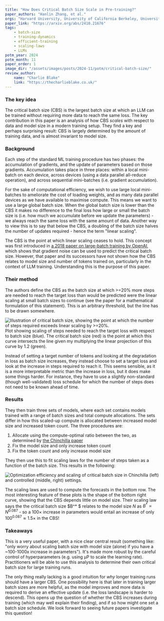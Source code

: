 ```yaml
---
title: "How Does Critical Batch Size Scale in Pre-training?"
paper_authors: "Hanlin Zhang, et al."
orgs: "Harvard University, University of California Berkeley, University of Hong Kong, Amazon"
paper_link: "https://arxiv.org/abs/2410.21676"
tags:
    - batch-size
    - training-dynamics
    - efficient-training
    - scaling-laws
    - LLMs
potm_year: 2024
potm_month: 11
paper_order: 1
image_dir: "/assets/images/posts/2024-11/potm/critical-batch-size/"
review_author:
    name: "Charlie Blake"
    link: "https://thecharlieblake.co.uk/"
---
```


### The key idea

The critical batch size (CBS) is the largest batch size at which an LLM can be trained without requiring more data to reach the same loss. The key contribution in this paper is an analysis of how CBS _scales_ with respect to data and model size in a modern training setup. They find a key and perhaps surprising result: CBS is largely determined by the amount of training data, and is almost invariant to model size.

### Background

Each step of the standard ML training procedure has two phases: the accumulation of gradients, and the update of parameters based on those gradients. Accumulation takes place in three places: within a local mini-batch on each device, across devices (using a data parallel all-reduce operation), and across sequential mini-batches (i.e. gradient accumulation).

For the sake of computational efficiency, we wish to use large local mini-batches to ameliorate the cost of loading weights, and as many data parallel devices as we have available to maximise compute. This means we want to use a large global batch size. When the global batch size is lower than the CBS it makes no difference to the final loss how large or small the batch size is (i.e. how much we accumulate before we update the parameters) - we always reach the same loss with the same amount of data. Another way to view this is to say that below the CBS, a doubling of the batch size halves the number of updates required - hence the term "linear scaling".

The CBS is the point at which linear scaling ceases to hold. This concept was first introduced in [a 2018 paper on large-batch training by OpenAI](https://arxiv.org/abs/1812.06162), which shows that gradient noise can be used to predict the critical batch size. However, that paper and its successors have not shown how the CBS relates to model size and number of tokens trained on, particularly in the context of LLM training. Understanding this is the purpose of this paper.

### Their method

The authors define the CBS as the batch size at which >=20% more steps are needed to reach the target loss than would be predicted were the linear scaling at small batch sizes to continue (see the paper for a mathematical formulation of this statement). This is an arbitrary threshold, but the line has to be drawn somewhere.

<img src="{{ page.image_dir | append: 'definition.png' | relative_url }}" alt="Illustration of critical batch size, showing the point at which the number of steps required exceeds linear scaling by >=20%." class="constrained_img_large">
<figcaption>Plot showing scaling of steps needed to reach the target loss with respect to batch size (blue). The critical batch size (red) is the point at which this curve intersects the line given my multiplying the linear projection of this curve by 1.2 (green).</figcaption>

Instead of setting a target number of tokens and looking at the degradation in loss as batch size increases, they instead choose to set a target loss and look at the increase in steps required to reach it. This seems sensible, as it is a more interpretable metric than the increase in loss, but it does make some things harder. For instance, they have to use a slightly non-standard (though well-validated) loss schedule for which the number of steps does not need to be known ahead of time.

### Results

They then train three sets of models, where each set contains models trained with a range of batch sizes and total compute allocations. The sets differ in how this scaled-up compute is allocated between increased model size and increased token count. The three procedures are:

1. Allocate using the compute-optimal ratio between the two, as determined by [the Chinchilla paper](https://arxiv.org/abs/2203.15556)
2. Fix the model size and only increase token count
3. Fix the token count and only increase model size

They then use this to fit scaling laws for the number of steps taken as a function of the batch size. This results in the following:

<img src="{{ page.image_dir | append: 'scaling.png' | relative_url }}" alt="Optimization efficiency and scaling of critical batch size in Chinchilla (left) and controlled (middle, right) settings.">

The scaling laws are used to compute the forecasts in the bottom row. The most interesting feature of these plots is the shape of the bottom right curve, showing that the CBS depends little on model size. Their scaling law says the the critical batch size $B^* $ relates to the model size $N$ as $B^* \propto N^{0.087}$ - so a $100 \times$ increase in parameters would entail an increase of only $100^{0.087} \approx 1.5\times$ in the CBS!


### Takeaways

This is a very useful paper, with a nice clear central result (something like: "only worry about scaling batch size with model size (alone) if you have a ~100-1000x increase in parameters"). It's made more robust by the careful control of hyperparameters (e.g. using µP to scale the learning rate). Practitioners will be able to use this analysis to determine their own critical batch size for large training runs.

The only thing really lacking is a good intuition for _why_ longer training runs should have a larger CBS. One possibility here is that later in training larger batch sizes are more helpful, as the model improves and more data is required to derive an effective update (i.e. the loss landscape is harder to descend). This opens up the question of whether the CBS increases during training (which may well explain their finding), and if so how might one set a batch size schedule. We look forward to seeing future papers investigate this question!
